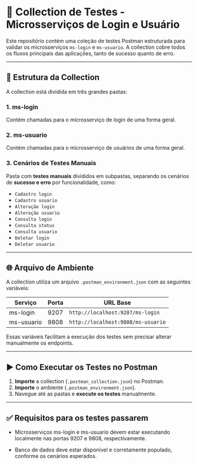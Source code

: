 # 🧪 Collection de Testes - Microsserviços de Login e Usuário

Este repositório contém uma coleção de testes Postman estruturada para validar os microsserviços `ms-login` e `ms-usuario`. A collection cobre todos os fluxos principais das aplicações, tanto de sucesso quanto de erro.

---

## 📁 Estrutura da Collection

A collection está dividida em três grandes pastas:

### 1. **ms-login**
Contém chamadas para o microsserviço de login de uma forma geral.

### 2. **ms-usuario**
Contém chamadas para o microsserviço de usuários de uma forma geral.

### 3. **Cenários de Testes Manuais**
Pasta com **testes manuais** divididos em subpastas, separando os cenários de **sucesso e erro** por funcionalidade, como:

- `Cadastro login`
- `Cadastro usuario`
- `Alteração login`
- `Alteração usuario`
- `Consulta login`
- `Consulta status`
- `Consulta usuario`
- `Deletar login`
- `Deletar usuario`

---

## 🌐 Arquivo de Ambiente

A collection utiliza um arquivo `.postman_environment.json` com as seguintes variáveis:

| Serviço     | Porta | URL Base                         |
|-------------|-------|----------------------------------|
| ms-login    | 9207  | `http://localhost:9207/ms-login` |
| ms-usuario  | 9808  | `http://localhost:9808/ms-usuario` |

Essas variáveis facilitam a execução dos testes sem precisar alterar manualmente os endpoints.

---

## ▶️ Como Executar os Testes no Postman

1. **Importe** a collection (`.postman_collection.json`) no Postman.
2. **Importe** o ambiente (`.postman_environment.json`).
3. Navegue até as pastas e **execute os testes** manualmente.

---

## ✅ Requisitos para os testes passarem

- Microsserviços ms-login e ms-usuario devem estar executando localmente nas portas 9207 e 9808, respectivamente.
 
- Banco de dados deve estar disponível e corretamente populado, conforme os cenários esperados.


